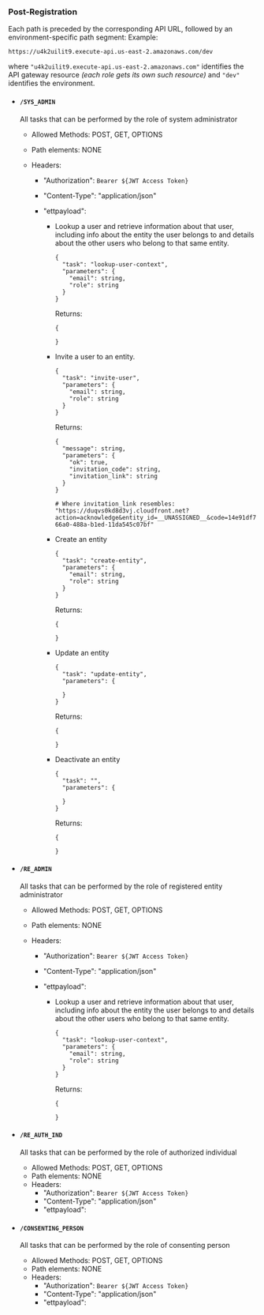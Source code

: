 ### Post-Registration

Each path is preceded by the corresponding API URL, followed by an environment-specific path segment:
Example:

```
https://u4k2uilit9.execute-api.us-east-2.amazonaws.com/dev
```

where `"u4k2uilit9.execute-api.us-east-2.amazonaws.com"` identifies the API gateway resource *(each role gets its own such resource)* and `"dev"` identifies the environment.

- #### `/SYS_ADMIN`

  All tasks that can be performed by the role of system administrator

  - Allowed Methods: POST, GET, OPTIONS

  - Path elements: NONE

  - Headers:

    - "Authorization": `Bearer ${JWT Access Token}`

    - "Content-Type": "application/json"

    - "ettpayload":

      - Lookup a user and retrieve information about that user, including info about the entity the user belongs to and details about the other users who belong to that same entity.

        ```
        {
          "task": "lookup-user-context",
          "parameters": {
          	"email": string,
          	"role": string
          }
        }
        ```

        Returns:

        ```
        {
        
        }
        ```

      - Invite a user to an entity.

        ```
        {
          "task": "invite-user",
          "parameters": {
          	"email": string,
          	"role": string
          }
        }
        ```

        Returns:

        ```
        {
          "message": string,
          "parameters": {
            "ok": true,
            "invitation_code": string,
            "invitation_link": string
          }
        }
        
        # Where invitation_link resembles: "https://duqvs0kd8d3vj.cloudfront.net?action=acknowledge&entity_id=__UNASSIGNED__&code=14e91df7-66a0-488a-b1ed-11da545c07bf"
        ```

      - Create an entity

        ```
        {
          "task": "create-entity",
          "parameters": {
          	"email": string,
          	"role": string
          }
        }
        ```

        Returns:

        ```
        {
        
        }
        ```

      - Update an entity

        ```
        {
          "task": "update-entity",
          "parameters": {
          
          }
        }
        ```

        Returns:

        ```
        {
        
        }
        ```

      - Deactivate an entity

        ```
        {
          "task": "",
          "parameters": {
          
          }
        }
        ```

        Returns:

        ```
        {
        
        }
        ```

        

- #### `/RE_ADMIN`

  All tasks that can be performed by the role of registered entity administrator

  - Allowed Methods: POST, GET, OPTIONS

  - Path elements: NONE

  - Headers:

    - "Authorization": `Bearer ${JWT Access Token}`

    - "Content-Type": "application/json"

    - "ettpayload":

      - Lookup a user and retrieve information about that user, including info about the entity the user belongs to and details about the other users who belong to that same entity.

        ```
        {
          "task": "lookup-user-context",
          "parameters": {
          	"email": string,
          	"role": string
          }
        }
        ```

        Returns:

        ```
        {
        
        }
        ```

        

- #### `/RE_AUTH_IND`

  All tasks that can be performed by the role of authorized individual

  - Allowed Methods: POST, GET, OPTIONS
  - Path elements: NONE
  - Headers:
    - "Authorization": `Bearer ${JWT Access Token}`
    - "Content-Type": "application/json"
    - "ettpayload":

- #### `/CONSENTING_PERSON`

  All tasks that can be performed by the role of consenting person

  - Allowed Methods: POST, GET, OPTIONS
  - Path elements: NONE
  - Headers:
    - "Authorization": `Bearer ${JWT Access Token}`
    - "Content-Type": "application/json"
    - "ettpayload":


